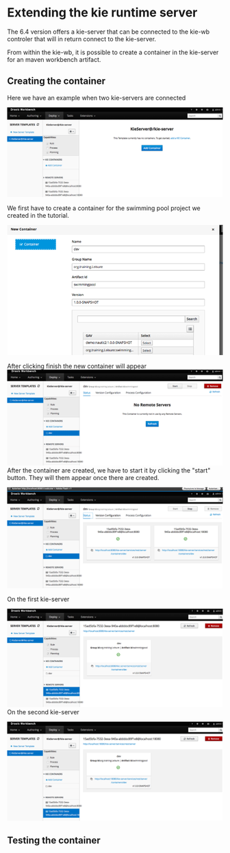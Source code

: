 # Extending the kie runtime server

The 6.4 version offers a kie-server that can be connected to the kie-wb controler that will in return connect to the kie-server.

From within the  kie-wb, it is possible to create a container in the kie-server for an maven workbench artifact.

## Creating the container

Here we have an example when two kie-servers are connected



![](/action01.png)

We first have to create a container for the swimming pool project we created in the tutorial.

![](/action02.png)

After clicking finish the new container will appear![](/action03.png)After the container are created, we have to start it by clicking the "start" button. They will them appear once there are created.

![](/action04.png)

On the first kie-server

![](/action05.png)On the second kie-server

![](/action06.png)

## Testing the container

 



















